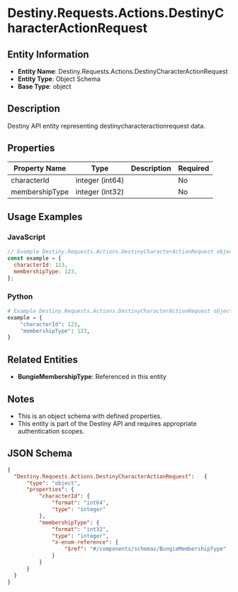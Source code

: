 # Destiny.Requests.Actions.DestinyCharacterActionRequest

## Entity Information
- **Entity Name**: Destiny.Requests.Actions.DestinyCharacterActionRequest
- **Entity Type**: Object Schema
- **Base Type**: object

## Description
Destiny API entity representing destinycharacteractionrequest data.

## Properties

| Property Name | Type | Description | Required |
|---------------|------|-------------|----------|
| characterId | integer (int64) |  | No |
| membershipType | integer (int32) |  | No |

## Usage Examples

### JavaScript
```javascript
// Example Destiny.Requests.Actions.DestinyCharacterActionRequest object
const example = {
  characterId: 123,
  membershipType: 123,
};
```

### Python
```python
# Example Destiny.Requests.Actions.DestinyCharacterActionRequest object
example = {
    "characterId": 123,
    "membershipType": 123,
}
```

## Related Entities
- **BungieMembershipType**: Referenced in this entity

## Notes
- This is an object schema with defined properties.
- This entity is part of the Destiny API and requires appropriate authentication scopes.

## JSON Schema
```json
{
  "Destiny.Requests.Actions.DestinyCharacterActionRequest":   {
      "type": "object",
      "properties": {
          "characterId": {
              "format": "int64",
              "type": "integer"
          },
          "membershipType": {
              "format": "int32",
              "type": "integer",
              "x-enum-reference": {
                  "$ref": "#/components/schemas/BungieMembershipType"
              }
          }
      }
  }
}
```
